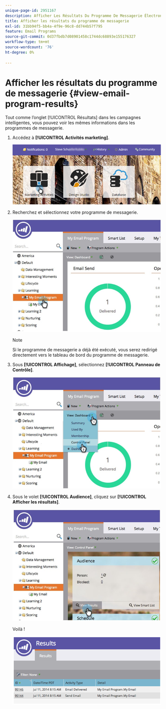 ```yaml
---
unique-page-id: 2951167
description: Afficher Les Résultats Du Programme De Messagerie Électronique - Documents Marketo - Documentation Du Produit
title: Afficher les résultats du programme de messagerie
exl-id: 31bb94f5-bb4a-4f9e-96c8-dd744b57f795
feature: Email Programs
source-git-commit: 0d37fbdb7d08901458c1744dc68893e155176327
workflow-type: tm+mt
source-wordcount: '76'
ht-degree: 0%

---
```


# Afficher les résultats du programme de messagerie {#view-email-program-results}

Tout comme l’onglet [!UICONTROL Résultats] dans les campagnes intelligentes, vous pouvez voir les mêmes informations dans les programmes de messagerie.

1. Accédez à **[!UICONTROL Activités marketing]**.

   ![](assets/login-marketing-activities-2.png)

1. Recherchez et sélectionnez votre programme de messagerie.

   ![](assets/selectemailprogram3.jpg)

   >[!NOTE]
   >
   >Si le programme de messagerie a déjà été exécuté, vous serez redirigé directement vers le tableau de bord du programme de messagerie.

1. Sous **[!UICONTROL Affichage]**, sélectionnez **[!UICONTROL Panneau de Contrôle]**.

   ![](assets/controlpanelview.jpg)

1. Sous le volet **[!UICONTROL Audience]**, cliquez sur **[!UICONTROL Afficher les résultats]**.

   ![](assets/audiencetile.jpg)

   Voilà !

   ![](assets/image2014-9-22-11-3a15-3a49.png)
